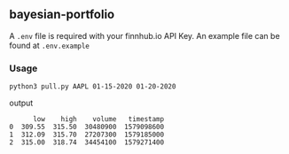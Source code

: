 ## bayesian-portfolio

A `.env` file is required with your finnhub.io API Key. An example file can be found at `.env.example`


### Usage

```
python3 pull.py AAPL 01-15-2020 01-20-2020
```

output
```
      low    high    volume   timestamp
0  309.55  315.50  30480900  1579098600
1  312.09  315.70  27207300  1579185000
2  315.00  318.74  34454100  1579271400
```
